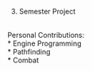 3. Semester Project <br>
<br>
Personal Contributions: <br>
*  Engine Programming <br>
* Pathfinding <br>
*  Combat <br>
